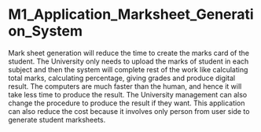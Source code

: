 # M1_Application_Marksheet_Generation_System

 Mark sheet generation will reduce the time to create the marks card of the student. The University only needs to upload the marks of student in each subject  and then the system will complete rest of the work like calculating total marks, calculating percentage, giving grades and produce digital result. The computers are much faster than the human, and hence it will take less time to produce the result. The University management can also change the procedure to produce the result if they want. This application can also reduce the cost because it involves only person from user side to generate student marksheets.
